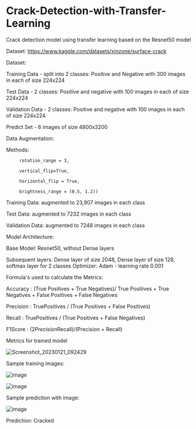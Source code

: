 # Crack-Detection-with-Transfer-Learning
Crack detection model using transfer learning based on the Resnet50 model

Dataset: https://www.kaggle.com/datasets/xinzone/surface-crack

Dataset:

Training Data - split into 2 classes: Positive and Negative with 300 images in each of size 224x224

Test Data - 2 classes: Positive and negative with 100 images in each of size 224x224

Validation Data - 2 classes: Positive and negative with 100 images in each of size 224x224

Predict Set - 6 images of size 4800x3200


Data Augmentation:

Methods: 
         
         rotation_range = 3,
         
         vertical_flip=True,
         
         horizontal_flip = True,
         
         brightness_range = (0.5, 1.2))
         

Training Data: augmented to 23,907 images in each class

Test Data: augmented to 7232 images in each class

Validation Data: augmented to 7248 images in each class


Model Architecture:

Base Model: Resnet50, without Dense layers

Subsequent layers: Dense layer of size 2048, Dense layer of size 128, softmax layer for 2 classes
Optimizer: Adam - learning rate 0.001

Formula's used to calculate the Metrics:

Accuracy :  (True Positives + True Negatives)/ True Positives + True Negatives + False Positives + False Negatives

Precision : TruePositives / (True Positives + False Positives)

Recall : TruePositives / (True Positives + False Negatives)

F1Score : (2*Precision*Recall)/(Precision + Recall)

Metrics for trained model

![Screenshot_20230121_092429](https://user-images.githubusercontent.com/81284513/213842582-88ab274f-1aa4-4e95-8dca-710115909517.png)

Sample training images:

![image](https://user-images.githubusercontent.com/81284513/213267807-47243ad1-a49f-4981-9423-26bd1d1193a2.png)

![image](https://user-images.githubusercontent.com/81284513/213267917-a27004b9-5f05-4260-9038-5d2cccb5a3fc.png)


Sample prediction with image:

![image](https://user-images.githubusercontent.com/81284513/213268087-e0521485-def3-4b5a-8602-1baff377bfca.png)

Prediction: Cracked
